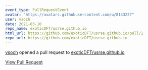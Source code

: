```yaml
---
event_type: PullRequestEvent
avatar: "https://avatars.githubusercontent.com/u/814322?"
user: vsoch
date: 2021-03-10
repo_name: exoticDFT/usrse.github.io
html_url: https://github.com/exoticDFT/usrse.github.io/pull/1
repo_url: https://github.com/exoticDFT/usrse.github.io
---
```


<a href='https://github.com/vsoch' target='_blank'>vsoch</a> opened a pull request to <a href='https://github.com/exoticDFT/usrse.github.io' target='_blank'>exoticDFT/usrse.github.io</a>

<a href='https://github.com/exoticDFT/usrse.github.io/pull/1' target='_blank'>View Pull Request</a>